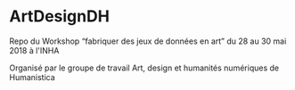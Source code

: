 # ArtDesignDH
Repo du Workshop “fabriquer des jeux de données en art” du 28 au 30 mai 2018 à l'INHA

Organisé par le groupe de travail Art, design et humanités numériques de Humanistica

